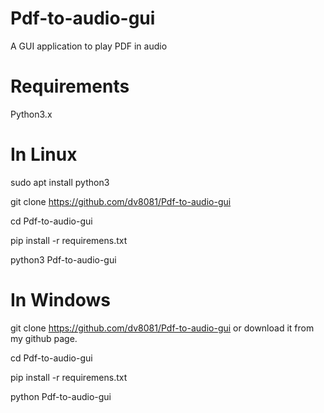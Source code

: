 # Pdf-to-audio-gui
A GUI application to play PDF in audio

# Requirements
Python3.x

# In Linux
sudo apt install python3

git clone https://github.com/dv8081/Pdf-to-audio-gui

cd Pdf-to-audio-gui

pip install -r requiremens.txt

python3 Pdf-to-audio-gui

# In Windows
git clone https://github.com/dv8081/Pdf-to-audio-gui or download it from my github page.

cd Pdf-to-audio-gui

pip install -r requiremens.txt

python Pdf-to-audio-gui


